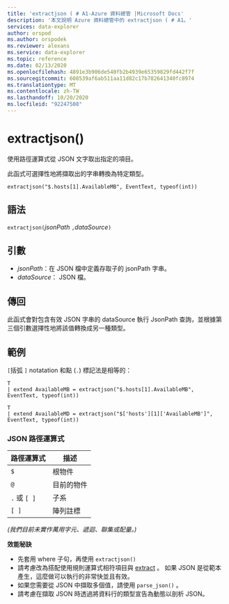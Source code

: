 ```yaml
---
title: 'extractjson ( # A1-Azure 資料總管 |Microsoft Docs'
description: '本文說明 Azure 資料總管中的 extractjson ( # A1。'
services: data-explorer
author: orspod
ms.author: orspodek
ms.reviewer: alexans
ms.service: data-explorer
ms.topic: reference
ms.date: 02/13/2020
ms.openlocfilehash: 4891e3b906de540fb2b4939e65359829fd442f7f
ms.sourcegitcommit: 608539af6ab511aa11d82c17b782641340fc8974
ms.translationtype: MT
ms.contentlocale: zh-TW
ms.lasthandoff: 10/20/2020
ms.locfileid: "92247508"
---
```

# <a name="extractjson"></a>extractjson()

使用路徑運算式從 JSON 文字取出指定的項目。 

此函式可選擇性地將擷取出的字串轉換為特定類型。

```kusto
extractjson("$.hosts[1].AvailableMB", EventText, typeof(int))
```

## <a name="syntax"></a>語法

`extractjson(`*jsonPath* `,`*dataSource*`)` 

## <a name="arguments"></a>引數

* *jsonPath*：在 JSON 檔中定義存取子的 jsonPath 字串。
* *dataSource*： JSON 檔。

## <a name="returns"></a>傳回

此函式會對包含有效 JSON 字串的 dataSource 執行 JsonPath 查詢，並根據第三個引數選擇性地將該值轉換成另一種類型。

## <a name="example"></a>範例

`[`括弧 `]` notatation 和點 (`.`) 標記法是相等的：

```kusto
T 
| extend AvailableMB = extractjson("$.hosts[1].AvailableMB", EventText, typeof(int)) 

T
| extend AvailableMD = extractjson("$['hosts'][1]['AvailableMB']", EventText, typeof(int)) 
```

### <a name="json-path-expressions"></a>JSON 路徑運算式

|路徑運算式|描述|
|---|---|
|`$`|根物件|
|`@`|目前的物件|
|`.` 或 `[ ]` | 子系|
|`[ ]`|陣列註標|

*(我們目前未實作萬用字元、遞迴、聯集或配量。)*


**效能秘訣**

* 先套用 where 子句，再使用 `extractjson()`
* 請考慮改為搭配使用規則運算式相符項目與 [extract](extractfunction.md) 。 如果 JSON 是從範本產生，這麼做可以執行的非常快並且有效。
* 如果您需要從 JSON 中擷取多個值，請使用 `parse_json()` 。
* 請考慮在擷取 JSON 時透過將資料行的類型宣告為動態以剖析 JSON。